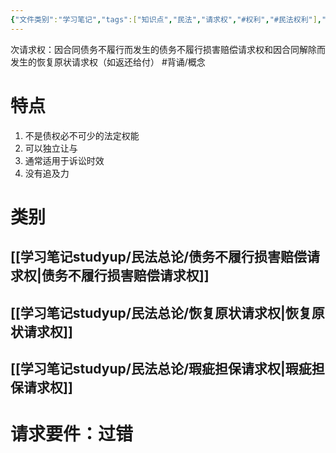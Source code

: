 ```yaml
---
{"文件类别":"学习笔记","tags":["知识点","民法","请求权","#权利","#民法权利"],"dg-publish":true,"aliases":["次给付请求权"],"permalink":"/学习笔记studyup/民法总论/次请求权/","dgPassFrontmatter":true,"created":"2024-10-24T19:01:05.114+08:00","updated":"2024-12-01T20:11:47.299+08:00"}
---
```


次请求权：因合同债务不履行而发生的债务不履行损害赔偿请求权和因合同解除而发生的恢复原状请求权（如返还给付） #背诵/概念 
# 特点
1. 不是债权必不可少的法定权能
2. 可以独立让与
3. 通常适用于诉讼时效
4. 没有追及力
# 类别
## [[学习笔记studyup/民法总论/债务不履行损害赔偿请求权\|债务不履行损害赔偿请求权]]
## [[学习笔记studyup/民法总论/恢复原状请求权\|恢复原状请求权]]
## [[学习笔记studyup/民法总论/瑕疵担保请求权\|瑕疵担保请求权]]
# 请求要件：过错